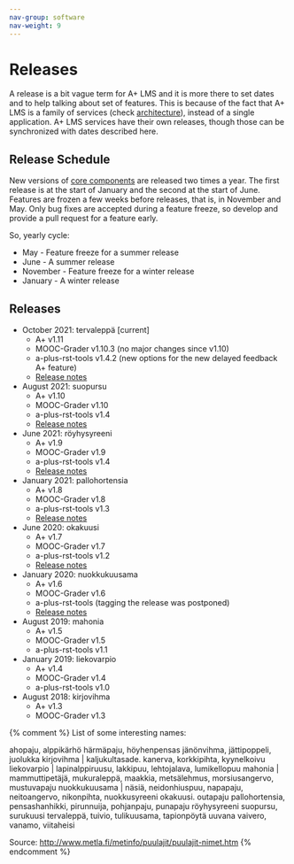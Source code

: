 ```yaml
---
nav-group: software
nav-weight: 9
---
```

# Releases

A release is a bit vague term for A+ LMS and it is more there to set dates and to help talking about set of features.
This is because of the fact that A+ LMS is a family of services (check [architecture](/architecture/)), instead of a single application.
A+ LMS services have their own releases, though those can be synchronized with dates described here.

## Release Schedule

New versions of [core components](/components/#core) are released two times a year.
The first release is at the start of January and the second at the start of June.
Features are frozen a few weeks before releases,
that is, in November and May.
Only bug fixes are accepted during a feature freeze,
so develop and provide a pull request for a feature early.

So, yearly cycle:

* May - Feature freeze for a summer release
* June - A summer release
* November - Feature freeze for a winter release
* January - A winter release

## Releases

* October 2021: tervaleppä [current]
  * A+ v1.11
  * MOOC-Grader v1.10.3 (no major changes since v1.10)
  * a-plus-rst-tools v1.4.2 (new options for the new delayed feedback A+ feature)
  * [Release notes](v1_11.md)
* August 2021: suopursu
  * A+ v1.10
  * MOOC-Grader v1.10
  * a-plus-rst-tools v1.4
  * [Release notes](v1_10.md)
* June 2021: röyhysyreeni
  * A+ v1.9
  * MOOC-Grader v1.9
  * a-plus-rst-tools v1.4
  * [Release notes](v1_9.md)
* January 2021: pallohortensia
  * A+ v1.8
  * MOOC-Grader v1.8
  * a-plus-rst-tools v1.3
  * [Release notes](v1_8.md)
* June 2020: okakuusi
  * A+ v1.7
  * MOOC-Grader v1.7
  * a-plus-rst-tools v1.2
  * [Release notes](https://wiki.aalto.fi/display/EDIT/Aplus+Service+break+summer+2020)
* January 2020: nuokkukuusama
  * A+ v1.6
  * MOOC-Grader v1.6
  * a-plus-rst-tools (tagging the release was postponed)
  * [Release notes](https://wiki.aalto.fi/pages/viewpage.action?pageId=163022321)
* August 2019: mahonia
  * A+ v1.5
  * MOOC-Grader v1.5
  * a-plus-rst-tools v1.1
* January 2019: liekovarpio
  * A+ v1.4
  * MOOC-Grader v1.4
  * a-plus-rst-tools v1.0
* August 2018: kirjovihma
  * A+ v1.3
  * MOOC-Grader v1.3

{% comment %}
List of some interesting names:

ahopaju, alppikärhö
härmäpaju, höyhenpensas
jänönvihma, jättipoppeli, juolukka
kirjovihma | kaljukultasade. kanerva, korkkipihta, kyynelkoivu
liekovarpio | lapinalppiruusu, lakkipuu, lehtojalava, lumikellopuu
mahonia | mammuttipetäjä, mukuraleppä, maakkia, metsälehmus, morsiusangervo, mustuvapaju
nuokkukuusama | näsiä, neidonhiuspuu, napapaju, neitoangervo, nikonpihta, nuokkusyreeni
okakuusi. outapaju
pallohortensia, pensashanhikki, pirunnuija, pohjanpaju, punapaju
röyhysyreeni
suopursu, surukuusi
tervaleppä, tuivio, tulikuusama, tapionpöytä
uuvana
vaivero, vanamo, viitaheisi

Source: http://www.metla.fi/metinfo/puulajit/puulajit-nimet.htm
{% endcomment %}
